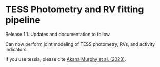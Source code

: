 # TESS Photometry and RV fitting pipeline

Release 1.1. Updates and documentation to follow.

Can now perform joint modeling of TESS photometry, RVs, and activity indicators.

If you use tessla, please cite [Akana Murphy et al. (2023)](https://ui.adsabs.harvard.edu/abs/2023AJ....166..153A/abstract).